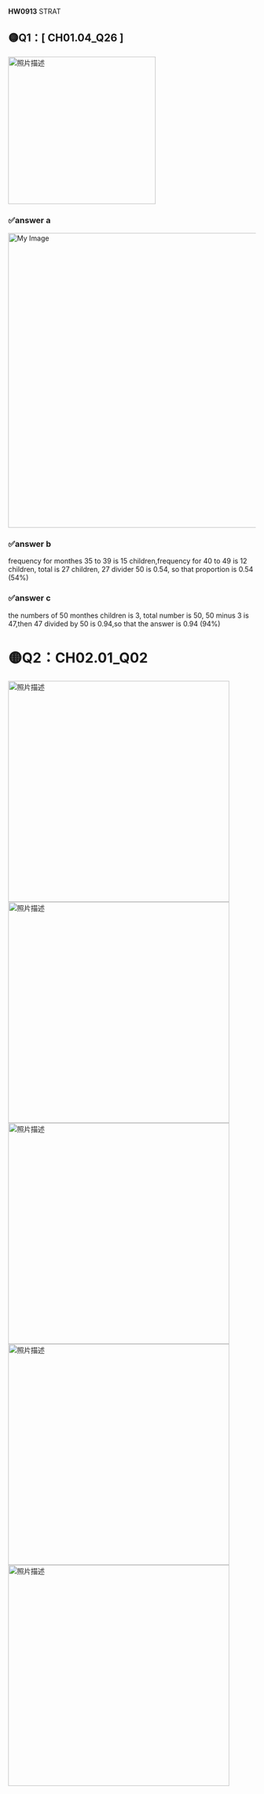 **HW0913**  STRAT

## 🟡Q1：[ CH01.04_Q26 ] 

<img src="https://drive.google.com/uc?export=view&id=1arUwBgLbv1E4rEaYlmnZuZ48gxmihU8G" alt="照片描述" width="300px" />

### ✅answer a

<img src="https://drive.google.com/uc?export=view&id=1qc7ncTyCHU1t_qcmcEOUvhCSsqAtG6Y8" alt="My Image" width="600" />

### ✅answer b

frequency for monthes 35 to 39 is 15 children,frequency for 40 to 49 is 12 children, total is 27 children, 27 divider 50 is 0.54, so that proportion is 0.54 (54%) 

### ✅answer c

the numbers of 50 monthes children is 3, total number is 50, 50 minus 3 is 47,then 47 divided by 50 is 0.94,so that the answer is 0.94 (94%)

# 🟡Q2：CH02.01_Q02

<img src="https://drive.google.com/uc?export=view&id=1FNyb2vYtALgA1fCdUooNTQE8tRM95Ct-" alt="照片描述" width="450px" />

<img src="https://drive.google.com/uc?export=view&id=1hTQevg1R7i62WdsyQ0ZnXFSFWfYmZxrv" alt="照片描述" width="450px" />

<img src="https://drive.google.com/uc?export=view&id=1tg2YHr0hAEAgJRlc35qd1x3N9AoC1E_G" alt="照片描述" width="450px" />

<img src="https://drive.google.com/uc?export=view&id=1z_oVT1SIDiiDk2XkSoQWtVwMYjfkvRoa" alt="照片描述" width="450px" />

<img src="https://drive.google.com/uc?export=view&id=1mtBmF-JgFxKNhNai-WQAwubmV-9SebK1" alt="照片描述" width="450px" />

